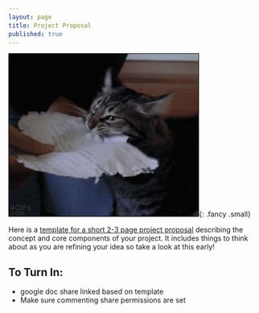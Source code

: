 ```yaml
---
layout: page
title: Project Proposal
published: true
---
```


![](img/proposal.gif){: .fancy .small}

Here is a [template for a short 2-3 page project proposal](https://docs.google.com/document/d/185URFGTtddRX1yElOwHivfsEViqwQbdrWQGKJOYIS8E/edit?usp=sharing) describing the concept and core components of your project.  It includes things to think about as you are refining your idea so take a look at this early!

## To Turn In:

  * google doc share linked based on template
  * Make sure commenting share permissions are set
